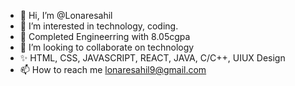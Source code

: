 - 👋 Hi, I’m @Lonaresahil
- 👀 I’m interested in technology, coding.
- 🌱 Completed Engineerring with 8.05cgpa
- 💞️ I’m looking to collaborate on technology
- ✨ HTML, CSS, JAVASCRIPT, REACT, JAVA, C/C++, UIUX Design
- 📫 How to reach me lonaresahil9@gmail.com

<!---
Lonaresahil/Lonaresahil is a ✨ special ✨ repository because its `README.md` (this file) appears on your GitHub profile.
You can click the Preview link to take a look at your changes.
--->
